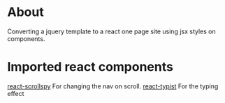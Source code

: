 # About
Converting a jquery template to a react one page site using jsx styles on components.


# Imported react components

[react-scrollspy](https://github.com/makotot/react-scrollspy) For changing the nav on scroll.
[react-typist](https://github.com/jstejada/react-typist) For the typing effect
